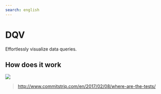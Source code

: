 ```yaml
---
search: english
---
```


# DQV

Effortlessly visualize data queries.

## How does it work

![](https://i.imgur.com/Hd87wik.png)
> http://www.commitstrip.com/en/2017/02/08/where-are-the-tests/
